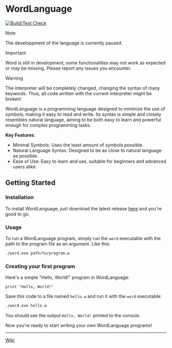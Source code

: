 # WordLanguage

[![Build/Test Check](https://github.com/OJddJO/WordLanguage/actions/workflows/build_test_check.yml/badge.svg?branch=main)](https://github.com/OJddJO/WordLanguage/actions/workflows/build_test_check.yml?branch=main)

> [!NOTE]
> The developpment of the language is currently paused. 

> [!IMPORTANT]
> Word is still in development, some functionalities may not work as expected or may be missing. Please report any issues you encounter.

> [!WARNING]
> The interpreter will be completely changed, changing the syntax of many keywords. Thus, all code written with the current interpreter might be broken!

WordLanguage is a programming language designed to minimize the use of symbols, making it easy to read and write. Its syntax is simple and closely resembles natural language, aiming to be both easy to learn and powerful enough for complex programming tasks.

**Key Features**:
- Minimal Symbols: Uses the least amount of symbols possible.
- Natural Language Syntax: Designed to be as close to natural language as possible.
- Ease of Use: Easy to learn and use, suitable for beginners and advanced users alike.

## Getting Started

### Installation

To install WordLanguage, just download the latest release [here](https://github.com/OJddJO/WordLanguage/releases/latest) and you're good to go.

### Usage

To run a WordLanguage program, simply run the `word` executable with the path to the program file as an argument. Like this: 

```bash
./word.exe path/to/program.w
```

### Creating your first program

Here's a simple "Hello, World!" program in WordLanguage:

```
print "Hello, World!"
```

Save this code to a file named `hello.w` and run it with the `word` executable:

```bash
./word.exe hello.w
```

You should see the output `Hello, World!` printed to the console.

Now you're ready to start writing your own WordLanguage programs!

---

[Wiki](https://github.com/OJddJO/WordLanguage/wiki)
